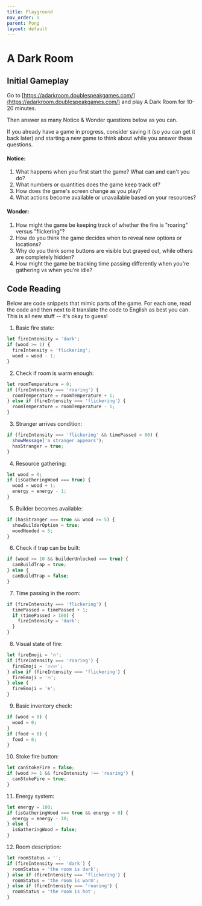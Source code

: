 ```yaml
---
title: Playground
nav_order: 1
parent: Pong
layout: default
---
```


# A Dark Room

## Initial Gameplay

Go to [https://adarkroom.doublespeakgames.com/](https://adarkroom.doublespeakgames.com/) and play A Dark Room for 10-20 minutes.

Then answer as many Notice & Wonder questions below as you can.

If you already have a game in progress, consider saving it (so you can get it back later) and starting a new game to think about while you answer these questions.

#### Notice:

1. What happens when you first start the game? What can and can't you do?
1. What numbers or quantities does the game keep track of?
1. How does the game's screen change as you play?
1. What actions become available or unavailable based on your resources?

#### Wonder:

1. How might the game be keeping track of whether the fire is "roaring" versus "flickering"?
1. How do you think the game decides when to reveal new options or locations?
1. Why do you think some buttons are visible but grayed out, while others are completely hidden?
1. How might the game be tracking time passing differently when you're gathering vs when you're idle?

## Code Reading

Below are code snippets that mimic parts of the game. For each one, read the code and then next to it translate the code to English as best you can. This is all new stuff -- it's okay to guess!

1. Basic fire state:

```javascript
let fireIntensity = 'dark';
if (wood >= 1) {
  fireIntensity = 'flickering';
  wood = wood - 1;
}
```

2. Check if room is warm enough:

```javascript
let roomTemperature = 0;
if (fireIntensity === 'roaring') {
  roomTemperature = roomTemperature + 1;
} else if (fireIntensity === 'flickering') {
  roomTemperature = roomTemperature - 1;
}
```

3. Stranger arrives condition:

```javascript
if (fireIntensity === 'flickering' && timePassed > 60) {
  showMessage('a stranger appears');
  hasStranger = true;
}
```

4. Resource gathering:

```javascript
let wood = 0;
if (isGatheringWood === true) {
  wood = wood + 1;
  energy = energy - 1;
}
```

5. Builder becomes available:

```javascript
if (hasStranger === true && wood >= 5) {
  showBuilderOption = true;
  woodNeeded = 5;
}
```

6. Check if trap can be built:

```javascript
if (wood >= 10 && builderUnlocked === true) {
  canBuildTrap = true;
} else {
  canBuildTrap = false;
}
```

7. Time passing in the room:

```javascript
if (fireIntensity === 'flickering') {
  timePassed = timePassed + 1;
  if (timePassed > 100) {
    fireIntensity = 'dark';
  }
}
```

8. Visual state of fire:

```javascript
let fireEmoji = '🔥';
if (fireIntensity === 'roaring') {
  fireEmoji = '🔥🔥🔥';
} else if (fireIntensity === 'flickering') {
  fireEmoji = '🔥';
} else {
  fireEmoji = '❄️';
}
```

9. Basic inventory check:

```javascript
if (wood < 0) {
  wood = 0;
}
if (food < 0) {
  food = 0;
}
```

10. Stoke fire button:

```javascript
let canStokeFire = false;
if (wood >= 1 && fireIntensity !== 'roaring') {
  canStokeFire = true;
}
```

11. Energy system:

```javascript
let energy = 100;
if (isGatheringWood === true && energy > 0) {
  energy = energy - 10;
} else {
  isGatheringWood = false;
}
```

12. Room description:

```javascript
let roomStatus = '';
if (fireIntensity === 'dark') {
  roomStatus = 'the room is dark';
} else if (fireIntensity === 'flickering') {
  roomStatus = 'the room is warm';
} else if (fireIntensity === 'roaring') {
  roomStatus = 'the room is hot';
}
```
